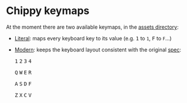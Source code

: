 # Chippy keymaps

At the moment there are two available keymaps, in the [assets directory](../assets/keymaps/):

* [Literal](../assets/keymaps/literal.json): maps every keyboard key to its value (e.g. <kbd>1</kbd> to `1`, <kbd>F</kbd> to `F`...)
* [Modern](../assets/keymaps/modern.json): keeps the keyboard layout consistent with the original [spec](spec.md#33-keyboard):
    
    <kbd>1</kbd> <kbd>2</kbd> <kbd>3</kbd> <kbd>4</kbd>

    <kbd>Q</kbd> <kbd>W</kbd> <kbd>E</kbd> <kbd>R</kbd>

    <kbd>A</kbd> <kbd>S</kbd> <kbd>D</kbd> <kbd>F</kbd>

    <kbd>Z</kbd> <kbd>X</kbd> <kbd>C</kbd> <kbd>V</kbd>
